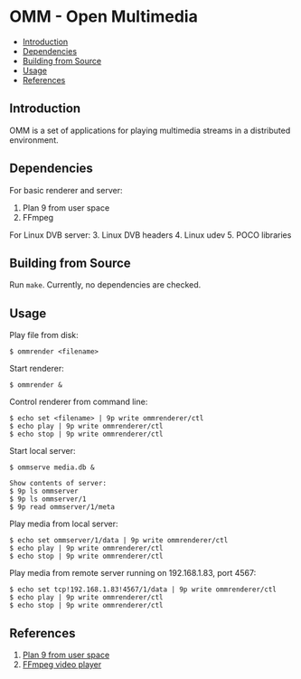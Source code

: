 # OMM - Open Multimedia

- [Introduction](https://github.com/captaingroove/omm-9p#introduction)
- [Dependencies](https://github.com/captaingroove/omm-9p#dependencies)
- [Building from Source](https://github.com/captaingroove/omm-9p#building-from-source)
- [Usage](https://github.com/captaingroove/omm-9p#usage)
- [References](https://github.com/captaingroove/omm-9p#references)

## Introduction

OMM is a set of applications for playing multimedia streams in a distributed environment.

## Dependencies

For basic renderer and server:
1. Plan 9 from user space
2. FFmpeg

For Linux DVB server:
3. Linux DVB headers
4. Linux udev
5. POCO libraries


## Building from Source

Run `make`. Currently, no dependencies are checked.

## Usage

Play file from disk:
```
$ ommrender <filename>
```

Start renderer:
```
$ ommrender &
```

Control renderer from command line:
```
$ echo set <filename> | 9p write ommrenderer/ctl
$ echo play | 9p write ommrenderer/ctl
$ echo stop | 9p write ommrenderer/ctl
```

Start local server:
```
$ ommserve media.db &
```

```
Show contents of server:
$ 9p ls ommserver
$ 9p ls ommserver/1
$ 9p read ommserver/1/meta
```

Play media from local server:
```
$ echo set ommserver/1/data | 9p write ommrenderer/ctl
$ echo play | 9p write ommrenderer/ctl
$ echo stop | 9p write ommrenderer/ctl
```

Play media from remote server running on 192.168.1.83, port 4567:
```
$ echo set tcp!192.168.1.83!4567/1/data | 9p write ommrenderer/ctl
$ echo play | 9p write ommrenderer/ctl
$ echo stop | 9p write ommrenderer/ctl
```

## References

1. [Plan 9 from user space](https://9fans.github.io/plan9port)
2. [FFmpeg video player](https://github.com/rambodrahmani/ffmpeg-video-player)
